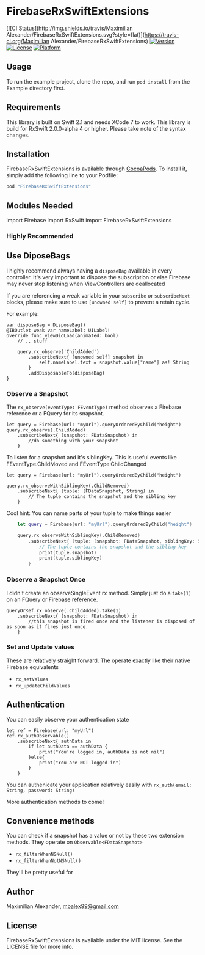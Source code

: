 # FirebaseRxSwiftExtensions

[![CI Status](http://img.shields.io/travis/Maximilian Alexander/FirebaseRxSwiftExtensions.svg?style=flat)](https://travis-ci.org/Maximilian Alexander/FirebaseRxSwiftExtensions)
[![Version](https://img.shields.io/cocoapods/v/FirebaseRxSwiftExtensions.svg?style=flat)](http://cocoapods.org/pods/FirebaseRxSwiftExtensions)
[![License](https://img.shields.io/cocoapods/l/FirebaseRxSwiftExtensions.svg?style=flat)](http://cocoapods.org/pods/FirebaseRxSwiftExtensions)
[![Platform](https://img.shields.io/cocoapods/p/FirebaseRxSwiftExtensions.svg?style=flat)](http://cocoapods.org/pods/FirebaseRxSwiftExtensions)

## Usage

To run the example project, clone the repo, and run `pod install` from the Example directory first.

## Requirements

This library is built on Swift 2.1 and needs XCode 7 to work. 
This library is build for RxSwift 2.0.0-alpha 4 or higher. Please take note of the syntax changes. 

## Installation

FirebaseRxSwiftExtensions is available through [CocoaPods](http://cocoapods.org). To install
it, simply add the following line to your Podfile:

```ruby
pod "FirebaseRxSwiftExtensions"
```

## Modules Needed

import Firebase
import RxSwift
import FirebaseRxSwiftExtensions

### Highly Recommended

## Use DiposeBags
I highly recommend always having a `disposeBag` available in every controller. 
It's very important to dispose the subscription or else Firebase may never stop listening when ViewControllers are deallocated

If you are referencing a weak variable in your `subscribe` or `subscribeNext` blocks, please make sure to use `[unowned self]` to prevent
a retain cycle. 

For example: 
    
    
    var disposeBag = DisposeBag()
    @IBOutlet weak var nameLabel: UILabel!
    override func viewDidLoad(animated: bool) 
        // .. stuff

        query.rx_observe('ChildAdded')
            .subscribeNext{ [unowned self] snapshot in 
                self.nameLabel.text = snapshot.value["name"] as! String
            }
            .addDisposableTo(disposeBag)
    }

### Observe a Snapshot

The `rx_observe(eventType: FEventType)` method observes a Firebase reference or a FQuery for its snapshot.

    let query = Firebase(url: "myUrl").queryOrderedByChild("height")
    query.rx_observe(.ChildAdded)
        .subscribeNext{ (snapshot: FDataSnapshot) in 
            //do something with your snapshot
        }

To listen for a snapshot and it's siblingKey. This is useful events like FEventType.ChildMoved and FEventType.ChildChanged

    let query = Firebase(url: "myUrl").queryOrderedByChild("height")

    query.rx_observeWithSiblingKey(.ChildRemoved)
        .subscribeNext{ (tuple: (FDataSnapshot, String) in 
            // The tuple contains the snapshot and the sibling key 
        }

Cool hint: You can name parts of your tuple to make things easier

```swift
    let query = Firebase(url: "myUrl").queryOrderedByChild("height")

    query.rx_observeWithSiblingKey(.ChildRemoved)
        .subscribeNext{ (tuple: (snapshot: FDataSnapshot, siblingKey: String) in 
            // The tuple contains the snapshot and the sibling key 
            print(tuple.snapshot)
            print(tuple.siblingKey)
        }
```


### Observe a Snapshot Once 

I didn't create an observeSingleEvent rx method. Simply just do a `take(1)` on an FQuery or Firebase reference.

    queryOrRef.rx_observe(.ChildAdded).take(1)
        .subscribeNext{ (snapshot: FDataSnapshot) in
            //this snapshot is fired once and the listener is disposed of as soon as it fires just once.
        }

### Set and Update values

These are relatively straight forward. The operate exactly like their native Firebase equivalents

- `rx_setValues`
- `rx_updateChildValues` 

## Authentication 

You can easily observe your authentication state

    let ref = Firebase(url: "myUrl")
    ref.rx_authObservable()
        .subscribeNext{ authData in 
            if let authData == authData {
                print("You're logged in, authData is not nil")
            }else{ 
                print("You are NOT logged in")
            }
        }

You can authenicate your application relatively easily with `rx_auth(email: String, password: String)`

More authentication methods to come! 
    
## Convenience methods

You can check if a snapshot has a value or not by these two extension methods. They operate on `Observable<FDataSnapshot>`

- `rx_filterWhenNSNull()`
- `rx_filterWhenNotNSNull()`

They'll be pretty useful for 

## Author

Maximilian Alexander, mbalex99@gmail.com

## License

FirebaseRxSwiftExtensions is available under the MIT license. See the LICENSE file for more info.
